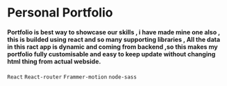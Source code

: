 # Personal Portfolio 
#### Portfolio is best way to showcase our skills , i have made mine one also , this is builded using react and so many supporting libraries , All the data in this ract app is dynamic and coming from backend ,so this  makes my portfolio  fully customisable and easy to keep update without changing html thing from actual webside.

`React` `React-router` `Frammer-motion` `node-sass`
